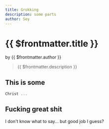 ```yaml
---
title: Grokking
description: some parts
author: Sey
---
```


# {{ $frontmatter.title }}

by {{ $frontmatter.author }}

> {{ $frontmatter.description }}

## This is some

```js
Christ ...
```

## Fucking great shit

I don't know what to say... but good job I guess?